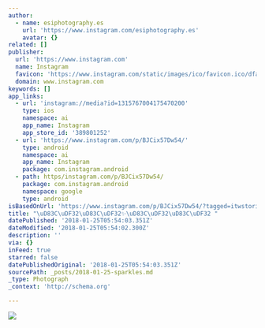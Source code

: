 ```yaml
---
author:
  - name: esiphotography.es
    url: 'https://www.instagram.com/esiphotography.es'
    avatar: {}
related: []
publisher:
  url: 'https://www.instagram.com'
  name: Instagram
  favicon: 'https://www.instagram.com/static/images/ico/favicon.ico/dfa85bb1fd63.ico'
  domain: www.instagram.com
keywords: []
app_links:
  - url: 'instagram://media?id=1315767004175470200'
    type: ios
    namespace: ai
    app_name: Instagram
    app_store_id: '389801252'
  - url: 'https://www.instagram.com/p/BJCix57Dw54/'
    type: android
    namespace: ai
    app_name: Instagram
    package: com.instagram.android
  - path: https/instagram.com/p/BJCix57Dw54/
    package: com.instagram.android
    namespace: google
    type: android
isBasedOnUrl: 'https://www.instagram.com/p/BJCix57Dw54/?tagged=itwstories'
title: "\uD83C\uDF32\uD83C\uDF32✨\uD83C\uDF32\uD83C\uDF32 "
datePublished: '2018-01-25T05:54:03.351Z'
dateModified: '2018-01-25T05:54:02.300Z'
description: ''
via: {}
inFeed: true
starred: false
datePublishedOriginal: '2018-01-25T05:54:03.351Z'
sourcePath: _posts/2018-01-25-sparkles.md
_type: Photograph
_context: 'http://schema.org'

---
```

![](https://scontent-iad3-1.cdninstagram.com/vp/5bb7cf999462f69d920474479a137ab5/5B063EE3/t51.2885-15/e35/13827311_1373368509343146_1809216449_n.jpg)